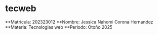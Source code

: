 # tecweb
**Matricula: 202323012
**Nombre: Jessica Nahomi Corona Hernandez
**Materia: Tecnologias web
**Periodo: Otoño 2025
